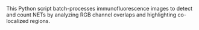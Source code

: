 This Python script batch-processes immunofluorescence images to detect and count NETs by analyzing RGB channel overlaps and highlighting co-localized regions.
